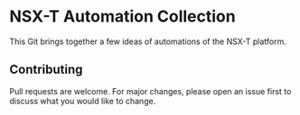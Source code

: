 # NSX-T Automation Collection

This Git brings together a few ideas of automations of the NSX-T platform.

## Contributing

Pull requests are welcome. For major changes, please open an issue first to discuss what you would like to change.
